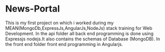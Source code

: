 # News-Portal
This is my first project on which i worked during my MEAN(MongoDb,ExpressJs,AngularJs,NodeJs) stack training for Web Development.
In the api folder all back end programming is done using Expressjs nodejs.It also contains the schemas of Database (MongoDB).
In the front end folder front end programming in Angularjs.
